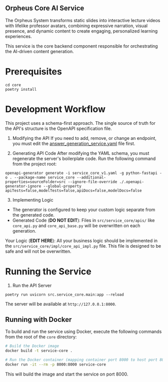 ## Orpheus Core AI Service
The Orpheus System transforms static slides into interactive lecture videos with lifelike professor avatars, combining expressive narration, visual presence, and dynamic content to create engaging, personalized learning experiences.

This service is the core backend component responsible for orchestrating the AI-driven content generation.

# Prerequisites

``` 
cd core
poetry install
```

# Development Workflow
This project uses a schema-first approach. The single source of truth for the API's structure is the OpenAPI specification file.

1. Modifying the API
If you need to add, remove, or change an endpoint, you must edit the [answer_generation_service.yaml](../../../api/answer_generation_service.yaml) file first.

2. Generating API Code
After modifying the YAML schema, you must regenerate the server's boilerplate code. Run the following command from the project root:
```
openapi-generator generate -i service_core_v1.yaml -g python-fastapi -o . --package-name service_core --additional-properties=sourceFolder=src --ignore-file-override ./.openapi-generator-ignore --global-property apiTests=false,modelTests=false,apiDocs=false,modelDocs=false
```

3. Implementing Logic
- The generator is configured to keep your custom logic separate from the generated code.
- Generated Code (**DO NOT EDIT**): Files in `src/service_core/apis/` like `core_api.py` and `core_api_base.py` will be overwritten on each generation.

Your Logic (**EDIT HERE**): All your business logic should be implemented in the `src/service_core/impl/core_api_impl.py` file. This file is designed to be safe and will not be overwritten.

# Running the Service
1. Run the API Server

```
poetry run uvicorn src.service_core.main:app --reload
```

The server will be available at `http://127.0.0.1:8000`.

## Running with Docker

To build and run the service using Docker, execute the following commands from the root of the `core` directory:

```sh
# Build the Docker image
docker build -t service-core .

# Run the Docker container (mapping container port 8000 to host port 8000)
docker run -it --rm -p 8000:8000 service-core
```

This will build the image and start the service on port 8000.